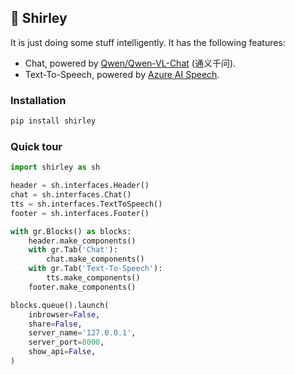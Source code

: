 ## 🦈 Shirley

It is just doing some stuff intelligently. It has the following features:
- Chat, powered by [Qwen/Qwen-VL-Chat](https://huggingface.co/Qwen/Qwen-VL-Chat) (通义千问).
- Text-To-Speech, powered by [Azure AI Speech](https://azure.microsoft.com/products/ai-services/ai-speech).

### Installation

```bash
pip install shirley
```

### Quick tour

```python
import shirley as sh

header = sh.interfaces.Header()
chat = sh.interfaces.Chat()
tts = sh.interfaces.TextToSpeech()
footer = sh.interfaces.Footer()

with gr.Blocks() as blocks:
    header.make_components()
    with gr.Tab('Chat'):
        chat.make_components()
    with gr.Tab('Text-To-Speech'):
        tts.make_components()
    footer.make_components()

blocks.queue().launch(
    inbrowser=False,
    share=False,
    server_name='127.0.0.1',
    server_port=8000,
    show_api=False,
)
```
